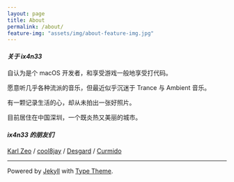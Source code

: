 ```yaml
---
layout: page
title: About
permalink: /about/
feature-img: "assets/img/about-feature-img.jpg"
---
```


#### _关于 ix4n33_

自认为是个 macOS 开发者，和享受游戏一般地享受打代码。

愿意听几乎各种流派的音乐，但最近似乎沉迷于 Trance 与 Ambient 音乐。

有一颗记录生活的心，却从未拍出一张好照片。

目前居住在中国深圳，一个既炎热又美丽的城市。

#### _ix4n33 的朋友们_

[Karl Zeo](https://mikulove.com/) / [cool8jay](https://cool8jay.github.io) / [Desgard](https://desgard.com) / [Curmido](http://www.curmido.com/)

---

Powered by [Jekyll](http://jekyllrb.com/) with [Type Theme](https://github.com/rohanchandra/type-theme).
